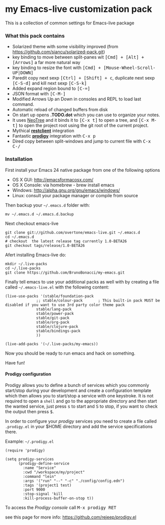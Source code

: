 # my Emacs-live customization pack

This is a collection of common settings for Emacs-live package

### What this pack contains

  - Solarized theme with some visibility improved (from https://github.com/siancu/solarized-pack.git)
  - key binding to move between split-panes wit <kbd>[Cmd] + [Alt] + [Arrows]</kbd> a far more natural way
  - key binding to resize the font with <kbd>[Cmd] + [Mouse-Wheel-Scroll-UP|DOWN]</kbd>
  - Paredit copy next sexp <kbd>[Ctrl] + [Shift] + c</kbd>, duplicate next sexp <kbd>[C-S-d]</kbd> and kill next sexp <kbd>[C-S-k]</kbd> 
  - Added expand region bound to <kbd>[C-=]</kbd>
  - JSON format with <kbd>[C-M-\]</kbd>
  - Modified Arrows Up an Down in consoles and REPL to load last command.
  - Automatic reload of changed buffers from disk
  - On start up opens **.TODO.dot** which you can use to organize your notes.
  - It uses [NeoTree](http://www.emacswiki.org/emacs/NeoTree) and it binds it to <kbd>[C-x t]</kbd> to open a tree, and <kbd>[C-x M-t]</kbd> to open the project root using the git root of the current project.
  - Mythical **[restclient](https://github.com/pashky/restclient.el)** integration
  - Fantastic **[prodigy](https://github.com/rejeep/prodigy.el)** integration with <kbd>C-x p</kbd>
  - Dired copy between split-windows and jump to current file with <kbd>C-x C-/</kbd>
  

### Installation

First install your Emacs 24 native package from one of the following options

  * OS X GUI: http://emacsformacosx.com/
  * OS X Console: via homebrew - brew install emacs
  * Windows: http://alpha.gnu.org/gnu/emacs/windows/
  * Linux: consult your package manager or compile from source

Then backup your `~/.emacs.d` folder with:

    mv ~/.emacs.d ~/.emacs.d.backup

Next checkout emacs-live

    git clone git://github.com/overtone/emacs-live.git ~/.emacs.d
    cd ~/.emacs.d
    # checkout  the latest release tag currently 1.0-BETA26
    git checkout tags/release/1.0-BETA26

Afert installing Emacs-live do:

    mkdir ~/.live-packs
    cd ~/.live-packs
    git clone https://github.com/BrunoBonacci/my-emacs.git

Finally tell emacs to use your additional packs as well with by creating a file called `~/.emacs-live.el`
with the following content:
     
    (live-use-packs '(stable/foundation-pack
                  ;; stable/colour-pack       ; This built-in pack MUST be disabled if you want to use 3rd party color theme pack
                  stable/lang-pack
                  stable/power-pack
                  stable/git-pack
                  stable/org-pack
                  stable/clojure-pack
                  stable/bindings-pack
                  ))

    (live-add-packs '(~/.live-packs/my-emacs))

Now you should be ready to run emacs and hack on something.

Have fun!

#### Prodigy configuration

Prodigy allows you to define a bunch of services which you commonly
start/stop during your development and create a configuration template
which then allows you to start/stop a service with one keystroke.
It is not required to open a `shell` and go to the appropriate directory
and then start the wanted service, just press <kbd>s</kbd> to start and <kbd>S</kbd> to stop,
if you want to check the output then press <kbd>$</kbd>.

In order to configure your *prodigy* services you need to create a file
called `.prodigy.el` in your $HOME directory and add the service
specifications there.

Example: `~/.prodigy.el`

```
(require 'prodigy)

(setq prodigy-services
      (prodigy-define-service
        :name "Service"
        :cwd "/workspace/my/project"
        :command "lein"
        :args '("run" "--" "-c" "./config/config.edn")
        :tags '(project1 test)
        :port 9000
        :stop-signal 'kill
        :kill-process-buffer-on-stop t))
```

To access the *Prodigy console* call <kbd>M-x prodigy RET</kbd>

see this page for more info: https://github.com/rejeep/prodigy.el
